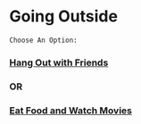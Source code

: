 # Going Outside
```Choose An Option:```
### [Hang Out with Friends](hangoutwithfriends.md) 
### OR
### [Eat Food and Watch Movies](eatfoodandwatchmovies.md)